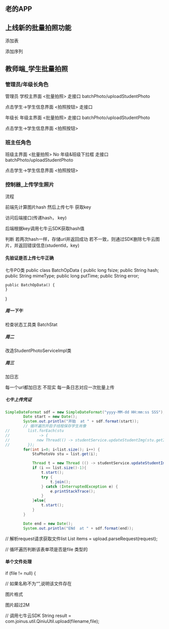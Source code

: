 

## 老的APP


## 上线新的批量拍照功能







添加表


添加序列




## 教师端_学生批量拍照



### 管理员/年级长角色

管理员
学校主界面 <批量拍照>
走接口 batchPhoto/uploadStudentPhoto

点击学生->学生信息界面 <拍照按钮>
走接口 

年级长
年级主界面 <批量拍照>
走接口 batchPhoto/uploadStudentPhoto

点击学生->学生信息界面 <拍照按钮>

### 班主任角色
班级主界面 <批量拍照>
No 年级&班级下拉框
走接口 batchPhoto/uploadStudentPhoto

点击学生->学生信息界面 <拍照按钮>



### 控制器_上传学生照片




流程

前端先计算图片hash 然后上传七牛 获取key

访问后端接口(传递hash， key)

后端根据key调用七牛云SDK获取hash值 

判断 
若两次hash一样，存储url并返回成功
若不一致，则通过SDK删除七牛云图片，并返回错误信息(studentId，key)




#### 先验证是否上传七牛正确


七牛PO类
public class BatchOpData {
    public long fsize;
    public String hash;
    public String mimeType;
    public long putTime;
    public String error;

    public BatchOpData() {
    }
}





##### 周一下午
检查状态工具类
BatchStat







##### 周二
改造StudentPhotoServiceImpl类




##### 周三
加日志

每一个url都加日志 不现实
每一条日志对应一次批量上传








##### 七牛上传凭证











```java
SimpleDateFormat sdf = new SimpleDateFormat("yyyy-MM-dd HH:mm:ss SSS");
        Date start = new Date();
        System.out.println("开始  at " + sdf.format(start));
        // 循环遍历开启子线程保存学生肖像
//        list.forEach(stu
//             -> {
//            new Thread(() -> studentService.updateStudentImg(stu.getImgUrl(), stu.getStudentId())).start();
//        });
        for(int i=0; i<list.size(); i++) {
            StuPhotoVo stu = list.get(i);

            Thread t = new Thread (() -> studentService.updateStudentImg(stu.getImgUrl(), stu.getStudentId()));
            if (i == list.size()-1){
                t.start();
                try {
                    t.join();
                } catch (InterruptedException e) {
                    e.printStackTrace();
                }
            }else{
                t.start();
            }
        }

        Date end = new Date();
        System.out.println("ENd  at " + sdf.format(end));
```





 // 解析request请求获取文件list
List<FileItem> items = upload.parseRequest(request);


// 循环遍历判断该表单项是否是file 类型的



#### 单个文件处理
if (file != null) {

// 如果名称不为“”,说明该文件存在

图片格式

图片超过2M

// 调用七牛云SDK
String result = com.joinus.util.QiniuUtil.upload(filename,file);









